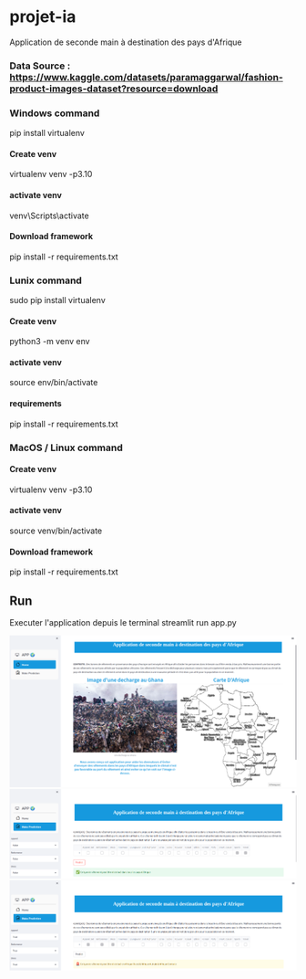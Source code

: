 # projet-ia
Application de seconde main à destination des pays d'Afrique

### Data Source : https://www.kaggle.com/datasets/paramaggarwal/fashion-product-images-dataset?resource=download


### Windows command 
pip install virtualenv
#### Create venv
virtualenv venv -p3.10  
#### activate venv             
venv\Scripts\activate     
#### Download framework          
pip install -r requirements.txt


### Lunix command 
sudo pip install virtualenv
#### Create venv
python3 -m venv env
#### activate venv             
source env/bin/activate    
#### requirements          
pip install -r requirements.txt  

### MacOS / Linux command 
#### Create venv
virtualenv venv -p3.10
#### activate venv
source venv/bin/activate
#### Download framework 
pip install -r requirements.txt 

## Run
Executer l'application depuis le terminal
streamlit run app.py


![Alt text](images/contexte.png)
![Alt text](images/all_countries.png)
![Alt text](images/Afrique_oco.png)

